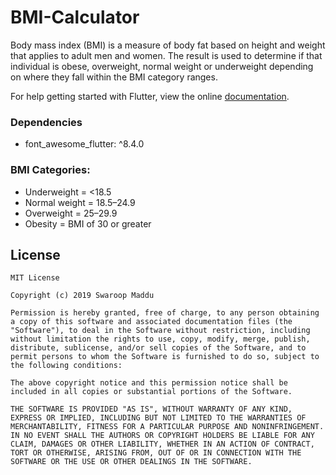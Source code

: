 # BMI-Calculator
Body mass index (BMI) is a measure of body fat based on height and weight that applies to adult men and women. The result is used to determine if that individual is obese, overweight, normal weight or underweight depending on where they fall within the BMI category ranges.

For help getting started with Flutter, view the online <a href="https://flutter.dev/">documentation</a>.


### Dependencies
 * font_awesome_flutter: ^8.4.0

### BMI Categories:
 * Underweight = <18.5
 * Normal weight = 18.5–24.9
 * Overweight = 25–29.9
 * Obesity = BMI of 30 or greater 

## License

```
MIT License

Copyright (c) 2019 Swaroop Maddu

Permission is hereby granted, free of charge, to any person obtaining a copy of this software and associated documentation files (the "Software"), to deal in the Software without restriction, including without limitation the rights to use, copy, modify, merge, publish, distribute, sublicense, and/or sell copies of the Software, and to permit persons to whom the Software is furnished to do so, subject to the following conditions:

The above copyright notice and this permission notice shall be included in all copies or substantial portions of the Software.

THE SOFTWARE IS PROVIDED "AS IS", WITHOUT WARRANTY OF ANY KIND, EXPRESS OR IMPLIED, INCLUDING BUT NOT LIMITED TO THE WARRANTIES OF MERCHANTABILITY, FITNESS FOR A PARTICULAR PURPOSE AND NONINFRINGEMENT. IN NO EVENT SHALL THE AUTHORS OR COPYRIGHT HOLDERS BE LIABLE FOR ANY CLAIM, DAMAGES OR OTHER LIABILITY, WHETHER IN AN ACTION OF CONTRACT, TORT OR OTHERWISE, ARISING FROM, OUT OF OR IN CONNECTION WITH THE SOFTWARE OR THE USE OR OTHER DEALINGS IN THE SOFTWARE.
```
